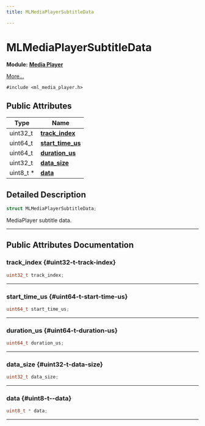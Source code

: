 ```yaml
---
title: MLMediaPlayerSubtitleData

---
```


# MLMediaPlayerSubtitleData

**Module:** **[Media Player](/api-ref/api/Modules/group___media_player/group___media_player.md)**



 [More...](#detailed-description)


`#include <ml_media_player.h>`

## Public Attributes

| Type           | Name           |
| -------------- | -------------- |
| uint32_t | **[track_index](/api-ref/api/Modules/group___media_player/struct_m_l_media_player_subtitle_data.md#uint32-t-track-index)**  |
| uint64_t | **[start_time_us](/api-ref/api/Modules/group___media_player/struct_m_l_media_player_subtitle_data.md#uint64-t-start-time-us)**  |
| uint64_t | **[duration_us](/api-ref/api/Modules/group___media_player/struct_m_l_media_player_subtitle_data.md#uint64-t-duration-us)**  |
| uint32_t | **[data_size](/api-ref/api/Modules/group___media_player/struct_m_l_media_player_subtitle_data.md#uint32-t-data-size)**  |
| uint8_t * | **[data](/api-ref/api/Modules/group___media_player/struct_m_l_media_player_subtitle_data.md#uint8-t--data)**  |

## Detailed Description

```cpp
struct MLMediaPlayerSubtitleData;
```


MediaPlayer subtitle data. 





-----------
## Public Attributes Documentation

### track_index {#uint32-t-track-index}

```cpp
uint32_t track_index;
```






-----------

### start_time_us {#uint64-t-start-time-us}

```cpp
uint64_t start_time_us;
```






-----------

### duration_us {#uint64-t-duration-us}

```cpp
uint64_t duration_us;
```






-----------

### data_size {#uint32-t-data-size}

```cpp
uint32_t data_size;
```






-----------

### data {#uint8-t--data}

```cpp
uint8_t * data;
```






-----------

